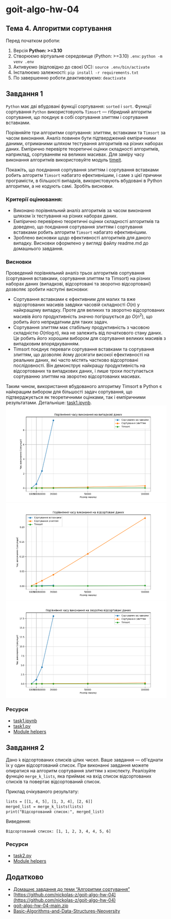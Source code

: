 # goit-algo-hw-04
## Тема 4. Алгоритми сортування

Перед початком роботи:
1. Версія **Python: >=3.10**
2. Cтворюємо віртуальне середовище (Python: >=3.10) `.env`: `python -m venv .env`
3. Активуємо (відповідно до своєї ОС): `source .env/bin/activate`
4. Інсталюємо залежності: `pip install -r requirements.txt`
5. По завершенню роботи деактивовуємо: `deactivate`

## Завдання 1
`Python` має дві вбудовані функції сортування: `sorted` і `sort`. Функції сортування `Python` використовують `Timsort` — гібридний алгоритм сортування, що поєднує в собі сортування злиттям і сортування вставками.

Порівняйте три алгоритми сортування: злиттям, вставками та `Timsort` за часом виконання. Аналіз повинен бути підтверджений емпіричними даними, отриманими шляхом тестування алгоритмів на різних наборах даних. Емпірично перевірте теоретичні оцінки складності алгоритмів, наприклад, сортуванням на великих масивах. Для заміру часу виконання алгоритмів використовуйте модуль [timeit](https://docs.python.org/uk/3/library/timeit.html).

Покажіть, що поєднання сортування злиттям і сортування вставками робить алгоритм `Timsort` набагато ефективнішим, і саме з цієї причини програмісти, в більшості випадків, використовують вбудовані в Python алгоритми, а не кодують самі. Зробіть висновки.

### Критерії оцінювання:
- Виконано порівняльний аналіз алгоритмів за часом виконання шляхом їх тестування на різних наборах даних.
- Емпірично перевірено теоретичні оцінки складності алгоритмів та доведено, що поєднання сортування злиттям і сортування вставками робить алгоритм `Timsort` набагато ефективнішим.
- Зроблено висновки щодо ефективності алгоритмів для даного випадку. Висновки оформлено у вигляді файлу readme.md до домашнього завдання.
### Висновки
Проведений порівняльний аналіз трьох алгоритмів сортування (сортування вставками, сортування злиттям та Timsort) на різних наборах даних (випадкові, відсортовані та зворотно відсортовані) дозволяє зробити наступні висновки:
- Сортування вставками є ефективним для малих та вже відсортованих масивів завдяки часовій складності $O(n)$ у найкращому випадку. Проте для великих та зворотно відсортованих масивів його продуктивність значно погіршується до $O(n^2)$, що робить його непридатним для таких задач.
- Сортування злиттям має стабільну продуктивність з часовою складністю $O(n \log n)$, яка не залежить від початкового стану даних. Це робить його хорошим вибором для сортування великих масивів з випадковим впорядкуванням.
- Timsort поєднує переваги сортування вставками та сортування злиттям, що дозволяє йому досягати високої ефективності на реальних даних, які часто містять частково відсортовані послідовності. Він демонструє найкращу продуктивність на відсортованих та випадкових даних, і лише трохи поступається сортуванню злиттям на зворотно відсортованих масивах.

Таким чином, використання вбудованого алгоритму Timsort в Python є найкращим вибором для більшості задач сортування, що підтверджується як теоретичними оцінками, так і емпіричними результатами. Детальніше: [task1.ipynb](./task1.ipynb).
![Випадкові_data_plot.png](./Випадкові_data_plot.png)
![Відсортовані_data_plot.png](./Відсортовані_data_plot.png)
![Зворотно%20відсортовані_data_plot.png](./Зворотно%20відсортовані_data_plot.png)

### Ресурси
- [task1.ipynb](./task1.ipynb)
- [task1.py](./task1.py)
- [Module helpers](./helpers)

## Завдання 2
Дано `k` відсортованих списків цілих чисел. Ваше завдання — об'єднати їх у один відсортований список. При виконанні завдання можете опиратися на алгоритм сортування злиттям з конспекту. Реалізуйте функцію `merge_k_lists`, яка приймає на вхід список відсортованих списків та повертає відсортований список.

Приклад очікуваного результату:
```
lists = [[1, 4, 5], [1, 3, 4], [2, 6]]
merged_list = merge_k_lists(lists)
print("Відсортований список:", merged_list)
```
Виведення:
```
Відсортований список: [1, 1, 2, 3, 4, 4, 5, 6]
```

### Ресурси
- [task2.py](./task2.py)
- [Module helpers](./helpers)

## Додатково
- [Домашнє завдання до теми “Алгоритми сортування”](https://www.edu.goit.global/uk/learn/24858703/19646173/19656826/homework)
- [https://github.com/nickolas-z/goit-algo-hw-04](https://github.com/nickolas-z/goit-algo-hw-04)
- [goit-algo-hw-04-main.zip]()
- [Basic-Algorithms-and-Data-Structures-Neoversity](https://github.com/nickolas-z/Basic-Algorithms-and-Data-Structures-Neoversity)